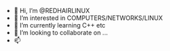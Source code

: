 - 👋 Hi, I’m @REDHAIRLINUX
- 👀 I’m interested in  COMPUTERS/NETWORKS/LINUX
- 🌱 I’m currently learning C++ etc
- 💞️ I’m looking to collaborate on ...
- 📫

<!---
REDHAIRLINUX/REDHAIRLINUX is a ✨ special ✨ repository because its `README.md` (this file) appears on your GitHub profile.
You can click the Preview link to take a look at your changes.
--->
